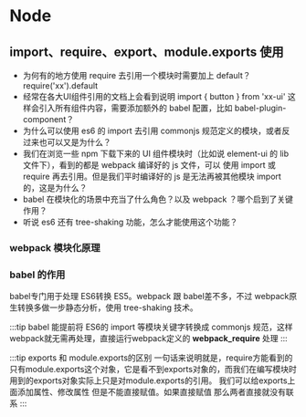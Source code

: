 
# Node

## import、require、export、module.exports 使用

* 为何有的地方使用 require 去引用一个模块时需要加上 default？ require('xx').default
* 经常在各大UI组件引用的文档上会看到说明 import { button } from 'xx-ui' 这样会引入所有组件内容，需要添加额外的 babel 配置，比如 babel-plugin-component？
* 为什么可以使用 es6 的 import 去引用 commonjs 规范定义的模块，或者反过来也可以又是为什么？
* 我们在浏览一些 npm 下载下来的 UI 组件模块时（比如说 element-ui 的 lib 文件下），看到的都是 webpack 编译好的 js 文件，可以 使用 import 或 require 再去引用。但是我们平时编译好的 js 是无法再被其他模块 import 的，这是为什么？
* babel 在模块化的场景中充当了什么角色？以及 webpack ？哪个启到了关键作用？
* 听说 es6 还有 tree-shaking 功能，怎么才能使用这个功能？


### webpack 模块化原理



### babel 的作用

babel专门用于处理 ES6转换 ES5。webpack 跟 babel差不多，不过 webpack原生转换多做一步静态分析，使用 tree-shaking 技术。

:::tip
 babel 能提前将 ES6的 import 等模块关键字转换成 commonjs 规范，这样 webpack就无需再处理，直接运行webpack定义的 __webpack_require__ 处理
:::




:::tip exports 和 module.exports的区别
一句话来说明就是，require方能看到的只有module.exports这个对象，它是看不到exports对象的，而我们在编写模块时用到的exports对象实际上只是对module.exports的引用。
我们可以给exports上面添加属性、修改属性 但是不能直接赋值。如果直接赋值 那么两者直接就没有联系
:::


<br />
